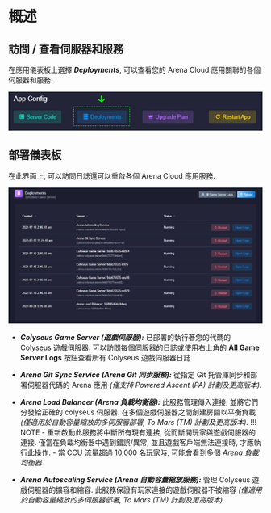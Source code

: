 # 概述

## 訪問 / 查看伺服器和服務
在應用儀表板上選擇 ***Deployments***, 可以查看您的 Arena Cloud 應用關聯的各個伺服器和服務.

![部署按鈕](../../images/deployments-button.jpg)

## 部署儀表板

在此界面上, 可以訪問日誌還可以重啟各個 Arena Cloud 應用服務.

![部署概覽](../../images/deployments-overview.jpg)

- ***Colyseus Game Server (遊戲伺服器):*** 已部署的執行著您的代碼的 Colyseus 遊戲伺服器. 可以訪問每個伺服器的日誌或使用右上角的 **All Game Server Logs** 按鈕查看所有 Colyseus 遊戲伺服器日誌.

- ***Arena Git Sync Service (Arena Git 同步服務):*** 從指定 Git 托管庫同步和部署伺服器代碼的 Arena 應用 *(僅支持 Powered Ascent (PA) 計劃及更高版本).*

- ***Arena Load Balancer (Arena 負載均衡器):*** 此服務管理傳入連接, 並將它們分發給正確的 colyseus 伺服器. 在多個遊戲伺服器之間創建房間以平衡負載 *(僅適用於自動容量縮放的多伺服器部署, To Mars (TM) 計劃及更高版本).*
!!! NOTE
      - 重新啟動此服務將中斷所有現有連接, 從而斷開玩家與遊戲伺服器的連接. 僅當在負載均衡器中遇到錯誤/異常, 並且遊戲客戶端無法連接時, 才應執行此操作.
      - 當 CCU 流量超過 10,000 名玩家時, 可能會看到多個 *Arena 負載均衡器*.

- ***Arena Autoscaling Service (Arena 自動容量縮放服務):*** 管理 Colyseus 遊戲伺服器的擴容和縮容. 此服務保證有玩家連接的遊戲伺服器不被縮容 *(僅適用於自動容量縮放的多伺服器部署, To Mars (TM) 計劃及更高版本).*



